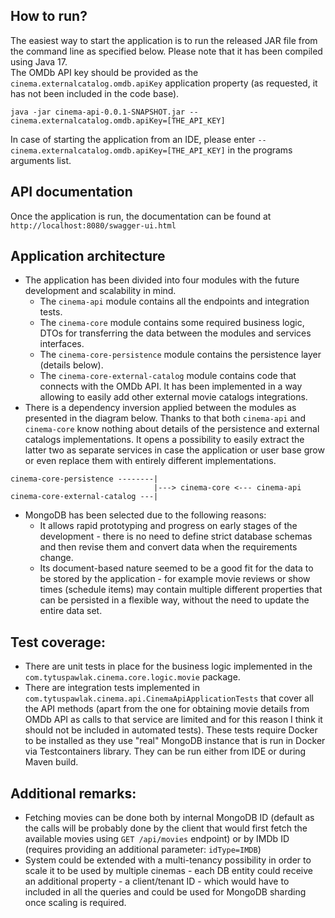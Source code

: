 ## How to run?
The easiest way to start the application is to run the released JAR file from the command line as specified below. Please note that it has been compiled using Java 17.  
The OMDb API key should be provided as the `cinema.externalcatalog.omdb.apiKey` application property (as requested, it has not been included in the code base).
```
java -jar cinema-api-0.0.1-SNAPSHOT.jar --cinema.externalcatalog.omdb.apiKey=[THE_API_KEY]
```
In case of starting the application from an IDE, please enter `--cinema.externalcatalog.omdb.apiKey=[THE_API_KEY]` in the programs arguments list.

## API documentation
Once the application is run, the documentation can be found at `http://localhost:8080/swagger-ui.html`

## Application architecture
* The application has been divided into four modules with the future development and scalability in mind.
  * The `cinema-api` module contains all the endpoints and integration tests.
  * The `cinema-core` module contains some required business logic, DTOs for transferring the data between the modules and services interfaces.
  * The `cinema-core-persistence` module contains the persistence layer (details below).
  * The `cinema-core-external-catalog` module contains code that connects with the OMDb API. It has been implemented in a way allowing to easily add other external movie catalogs integrations.
* There is a dependency inversion applied between the modules as presented in the diagram below. Thanks to that both `cinema-api` and `cinema-core` know nothing about details of the persistence and external catalogs implementations. It opens a possibility to easily extract the latter two as separate services in case the application or user base grow or even replace them with entirely different implementations.
````
cinema-core-persistence --------|
                                |---> cinema-core <--- cinema-api
cinema-core-external-catalog ---|
````
* MongoDB has been selected due to the following reasons:
  * It allows rapid prototyping and progress on early stages of the development - there is no need to define strict database schemas and then revise them and convert data when the requirements change. 
  * Its document-based nature seemed to be a good fit for the data to be stored by the application - for example movie reviews or show times (schedule items) may contain multiple different properties that can be persisted in a flexible way, without the need to update the entire data set.
  
## Test coverage:
* There are unit tests in place for the business logic implemented in the `com.tytuspawlak.cinema.core.logic.movie` package.
* There are integration tests implemented in `com.tytuspawlak.cinema.api.CinemaApiApplicationTests` that cover all the API methods (apart from the one for obtaining movie details from OMDb API as calls to that service are limited and for this reason I think it should not be included in automated tests). These tests require Docker to be installed as they use "real" MongoDB instance that is run in Docker via Testcontainers library. They can be run either from IDE or during Maven build.  

## Additional remarks:
* Fetching movies can be done both by internal MongoDB ID (default as the calls will be probably done by the client that would first fetch the available movies using `GET /api/movies` endpoint) or by IMDb ID (requires providing an additional parameter: `idType=IMDB`)
* System could be extended with a multi-tenancy possibility in order to scale it to be used by multiple cinemas - each DB entity could receive an additional property - a client/tenant ID - which would have to included in all the queries and could be used for MongoDB sharding once scaling is required.
